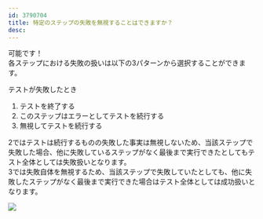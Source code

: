 ```yaml
---
id: 3790704
title: 特定のステップの失敗を無視することはできますか？
desc: 
---
```


可能です！<br>各ステップにおける失敗の扱いは以下の3パターンから選択することができます。

テストが失敗したとき

1.  テストを終了する
2.  このステップはエラーとしてテストを続行する
3.  無視してテストを続行する

2ではテストは続行するものの失敗した事実は無視しないため、当該ステップで失敗した場合、他に失敗しているステップがなく最後まで実行できたとしてもテスト全体としては失敗扱いとなります。<br>3では失敗自体を無視するため、当該ステップで失敗していたとしても、他に失敗したステップがなく最後まで実行できた場合はテスト全体としては成功扱いとなります。

![](https://downloads.intercomcdn.com/i/o/194779842/c6be4b27d2ae48fb5ab599d3/%E3%82%B9%E3%82%AF%E3%83%AA%E3%83%BC%E3%83%B3%E3%82%B7%E3%83%A7%E3%83%83%E3%83%88+2020-03-18+13.01.27.png)